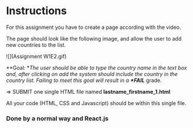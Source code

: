# Instructions

For this assignment you have to create a page according with the video.

The page should look like the following image, and allow the user to add new countries to the list.

![](Assignment W1E2.gif)

**Goal: **The user should be able to type the country name in the text box and, after clicking on add the system should include the country in the country list. Failing to meet this goal will result in a **\*FAIL*** grade.

=> SUBMIT one single HTML file named **lastname_firstname_1.html**

All your code (HTML, CSS and Javascript) should be within this single file. 



### Done by a normal way and React.js

